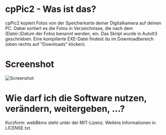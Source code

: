 # cpPic2 - Was ist das?

cpPic2 kopiert Fotos von der Speicherkarte deiner Digitalkamera auf deinen PC. Dabei sortiert es die Fotos in Verzeichnisse, die nach dem (Datei-)Datum der Fotos benannt werden, ein. Das Skript wurde in AutoIt3 geschrieben. Eine kompilierte EXE-Datei findest du im Downloadbereich (oben rechts auf "Downloads" klicken).

# Screenshot

![Screenshot](https://github.com/downloads/2quader/cpPic2/screenshot.png)

# Wie darf ich die Software nutzen, verändern, weitergeben, ...?

Kurzform: webBkmx steht unter der MIT-Lizenz. Weitere Informationen in LICENSE.txt.
